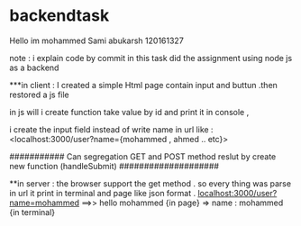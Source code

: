 # backendtask

Hello im mohammed Sami abukarsh 120161327 

note : i explain code by commit 
in this task  did the assignment using node js as a backend 


***in client : 
I created a  simple Html page  contain input and buttun .then restored a js file

in js will i create function take value by id and print it in console , 

i create the input field instead of write name in url like :<localhost:3000/user?name={mohammed , ahmed .. etc}>

###########   Can segregation  GET and POST method reslut by create new function (handleSubmit) ####################


**in server : 
the browser support the get method . so every thing was parse in url it print in terminal and page like json format .
<localhost:3000/user?name=mohammed> ==>> hello mohammed {in page} => name : mohammed {in terminal}




